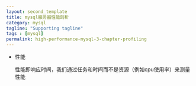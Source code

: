 ```yaml
---
layout: second_template
title: mysql服务器性能剖析
category: mysql
tagline: "Supporting tagline"
tags : [mysql]
permalink: high-performance-mysql-3-chapter-profiling
---
```


* 性能

	性能即响应时间，我们通过任务和时间而不是资源（例如cpu使用率）来测量性能